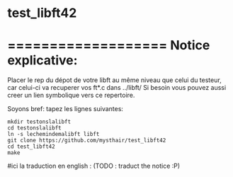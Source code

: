 # test_libft42
===================
Notice explicative:
===================

Placer le rep du dépot de votre libft au même niveau que celui du testeur, car celui-ci va recuperer vos ft*.c dans ../libft/ Si besoin vous pouvez aussi creer un lien symbolique vers ce repertoire.

Soyons bref: tapez les lignes suivantes:

	mkdir testonslalibft
	cd testonslalibft
	ln -s lechemindemalibft libft
	git clone https://github.com/mysthair/test_libft42 
	cd test_libft42
	make

#ici la traduction en english :
(TODO : traduct the notice :P)
